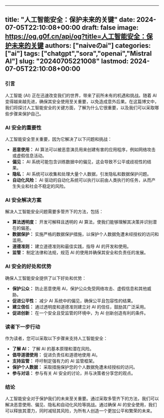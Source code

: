 
---
title: "人工智能安全：保护未来的关键"
date: 2024-07-05T22:10:08+00:00
draft: false
image: https://og.g0f.cn/api/og?title=人工智能安全：保护未来的关键
authors: ["naiveのai"]
categories: ["ai"]
tags: ["chatgpt","sora","openai","Mistral AI"]
slug: "20240705221008"
lastmod: 2024-07-05T22:10:08+00:00
---
### 引言

人工智能 (AI) 正在迅速改变我们的世界，带来了前所未有的机遇和挑战。随着 AI 变得越来越先进，确保其安全使用至关重要，以免造成意外后果。在这篇博文中，我们将探讨人工智能安全的关键方面，了解为什么它很重要，以及我们可以采取哪些步骤来保护自己。

### AI 安全的重要性

人工智能安全至关重要，因为它解决了以下问题和挑战：

- **恶意使用：** AI 算法可以被恶意演员用来创建有害的应用程序，例如网络攻击或虚假信息活动。
- **偏见：** AI 系统可能包含训练数据中的偏见，这会导致不公平或歧视性的结果。
- **隐私：** AI 系统可以收集和处理大量个人数据，引发隐私和数据保护问题。
- **自动化风险：** AI 驱动的自动化系统可以执行以前由人类执行的任务，从而产生失业和社会不稳定的风险。

### AI 安全解决方案

解决人工智能安全问题需要多管齐下的方法，包括：

- **算法透明度：** 开发可解释且透明的 AI 算法，使我们能够理解其决策并识别潜在的偏差。
- **数据保护：** 实施严格的数据保护措施，以保护个人数据免遭未经授权的访问和滥用。
- **道德准则：** 建立道德准则和最佳实践，指导 AI 的开发和使用。
- **监管：** 制定法律和法规，规范 AI 的使用并确保其安全和负责任的发展。

### AI 安全的好处和优势

确保人工智能安全提供了以下好处和优势：

- **保护公众：** 防止恶意使用 AI，保护公众免受网络攻击、虚假信息和其他威胁。
- **促进公平性：** 减少 AI 系统中的偏见，确保公平且包容性的结果。
- **建立信任：** 通过透明度和道德准则建立对 AI 的信任，鼓励其广泛采用。
- **促进创新：** 在一个安全且受监管的环境中，为 AI 创新创造有利的条件。

### 读者下一步行动

作为读者，您可以采取以下步骤来支持人工智能安全：

- **了解 AI：** 了解 AI 的基本原理和潜在风险。
- **倡导道德使用：** 促进负责任和道德地使用 AI。
- **支持监管：** 呼吁制定强有力的 AI 监管框架。
- **保护个人数据：** 采取措施保护您的个人数据免遭未经授权的访问。
- **参与对话：** 参与有关 AI 安全的讨论，并与决策者分享您的观点。

### 结论

人工智能安全对于保护我们的未来至关重要。通过采取多管齐下的方法，我们可以解决恶意使用、偏见、隐私和自动化风险等挑战。通过确保 AI 的安全使用，我们可以释放其潜力，同时减轻其风险，为所有人创造一个更加公平和繁荣的未来。